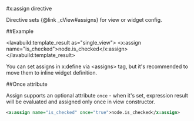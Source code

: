 
#x:assign directive

<script type="lavabuild/eval">result = global.LavaBuild.generateDirectiveInfoBox('assign');</script>

Directive sets {@link _cView#assigns} for view or widget config.

##Example

<lavabuild:template_result as="single_view">
<checkbox>
	<x:assign name="is_checked">node.is_checked</x:assign>
</checkbox>
</lavabuild:template_result>

You can set assigns in x:define via &lt;assigns&gt; tag, but it's recommended to move them to inline widget definition.

##Once attribute

Assign supports an optional attribute `once` - when it's set, expression result will be evaluated and assigned only once
in view constructor.

```xml
<x:assign name="is_checked" once="true">node.is_checked</x:assign>
```